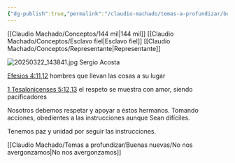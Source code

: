 ```yaml
---
{"dg-publish":true,"permalink":"/claudio-machado/temas-a-profundizar/buenas-nuevas/de-los-representantes-de-dios/"}
---
```


[[Claudio Machado/Conceptos/144 mil\|144 mil]]
[[Claudio Machado/Conceptos/Esclavo fiel\|Esclavo fiel]]
[[Claudio Machado/Conceptos/Representante\|Representante]]

![20250322_143841.jpg](/img/user/Personal/Im%C3%A1genes/20250322_143841.jpg)
Sergio Acosta 

[Efesios 4:11,12](https://wol.jw.org/es/wol/b/r4/lp-s/nwtsty/49/4#v=49:4:11-49:4:12) hombres que llevan las cosas a su lugar 

[1 Tesalonicenses 5:12,13](https://wol.jw.org/es/wol/b/r4/lp-s/nwtsty/52/5#v=52:5:12-52:5:13) el respeto se muestra con amor, siendo pacificadores 

Nosotros debemos respetar y apoyar a éstos hermanos. Tomando acciones, obedientes a las instrucciones aunque Sean difíciles.

Tenemos paz y unidad por seguir las instrucciones.





[[Claudio Machado/Temas a profundizar/Buenas nuevas/No nos avergonzamos\|No nos avergonzamos]]